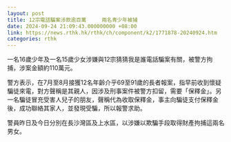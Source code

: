```yaml
---
layout: post
title: 12宗電話騙案涉款逾百萬     兩名青少年被捕
date: 2024-09-24 21:09:43.000000000 +08:00
link: https://news.rthk.hk/rthk/ch/component/k2/1771878-20240924.htm
categories: rthk
---
```


一名16歲少年及一名15歲少女涉嫌與12宗猜猜我是誰電話騙案有關，被警方拘捕，涉案金額約110萬元。

警方表示，在7月至8月接獲12名年齡介乎69至91歲的長者報案，指早前收到懷疑騙徒來電，對方聲稱是其親人，因涉及刑事案件被警方扣留，需要「保釋金」。另一名騙徒冒充受害人兒子的朋友，聲稱代為收取保釋金，事主向騙徒支付保釋金後，成功聯絡其家人，並發現受騙，所以報警求助。

警員昨日及今日分別在長沙灣區及上水區，以涉嫌以欺騙手段取得財產拘捕這兩名男女。

